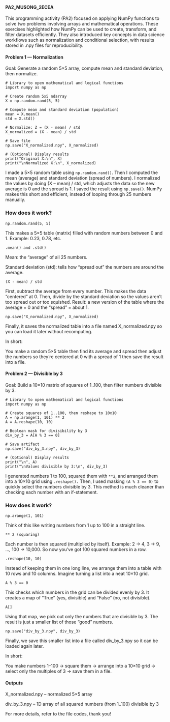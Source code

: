 #### PA2_MUSONG_2ECEA

This programming activity (PA2) focused on applying NumPy functions to solve two problems involving arrays and mathematical operations. These exercises highlighted how NumPy can be used to create, transform, and filter datasets efficiently. They also introduced key concepts in data science workflows such as normalization and conditional selection, with results stored in .npy files for reproducibility.

#### Problem 1 — Normalization

Goal: Generate a random 5×5 array, compute mean and standard deviation, then normalize.

````
# Library to open mathematical and logical functions
import numpy as np

# Create random 5x5 ndarray
X = np.random.rand(5, 5)       

# Compute mean and standard deviation (population)
mean = X.mean()
std = X.std()

# Normalize: Z = (X - mean) / std
X_normalized = (X - mean) / std

# Save file
np.save("X_normalized.npy", X_normalized)

# (Optional) Display results
print("Original X:\n", X)
print("\nNormalized X:\n", X_normalized)
````
I made a 5×5 random table using ````np.random.rand()````. Then I computed the mean (average) and standard deviation (spread of numbers). I normalized the values by doing (X – mean) / std, which adjusts the data so the new average is 0 and the spread is 1. I saved the result using ````np.save()````. NumPy makes this short and efficient, instead of looping through 25 numbers manually.

### How does it work?

````np.random.rand(5, 5)````

This makes a 5×5 table (matrix) filled with random numbers between 0 and 1.
Example: 0.23, 0.78, etc.

````.mean() and .std()````

Mean: the “average” of all 25 numbers.

Standard deviation (std): tells how “spread out” the numbers are around the average.

````(X - mean) / std````


First, subtract the average from every number. This makes the data “centered” at 0.
Then, divide by the standard deviation so the values aren’t too spread out or too squished.
Result: a new version of the table where the average = 0 and the “spread” = about 1.

````np.save("X_normalized.npy", X_normalized)````

Finally, it saves the normalized table into a file named X_normalized.npy so you can load it later without recomputing.

In short: 

You make a random 5×5 table then find its average and spread then adjust the numbers so they’re centered at 0 with a spread of 1 then save the result into a file.

#### Problem 2 — Divisible by 3

Goal: Build a 10×10 matrix of squares of 1..100, then filter numbers divisible by 3.

```
# Library to open mathematical and logical functions
import numpy as np

# Create squares of 1..100, then reshape to 10x10
A = np.arange(1, 101) ** 2
A = A.reshape(10, 10)

# Boolean mask for divisibility by 3
div_by_3 = A[A % 3 == 0]

# Save artifact
np.save("div_by_3.npy", div_by_3)

# (Optional) Display results
print("\n", A)
print("\nValues divisible by 3:\n", div_by_3)
````
I generated numbers 1 to 100, squared them with ````**2````, and arranged them into a 10×10 grid using ````.reshape().```` Then, I used masking ````(A % 3 == 0)```` to quickly select the numbers divisible by 3. This method is much cleaner than checking each number with an if-statement.

### How does it work?

````np.arange(1, 101)````

Think of this like writing numbers from 1 up to 100 in a straight line.

````** 2 (squaring)````

Each number is then squared (multiplied by itself).
Example: 2 → 4, 3 → 9, …, 100 → 10,000.
So now you’ve got 100 squared numbers in a row.

````.reshape(10, 10)````

Instead of keeping them in one long line, we arrange them into a table with 10 rows and 10 columns.
Imagine turning a list into a neat 10×10 grid.

````A % 3 == 0````

This checks which numbers in the grid can be divided evenly by 3.
It creates a map of “True” (yes, divisible) and “False” (no, not divisible).

````A[]````

Using that map, we pick out only the numbers that are divisible by 3.
The result is just a smaller list of those “good” numbers.

````np.save("div_by_3.npy", div_by_3)````

Finally, we save this smaller list into a file called div_by_3.npy so it can be loaded again later.

In short:

You make numbers 1–100 → square them → arrange into a 10×10 grid → select only the multiples of 3 → save them in a file.


#### Outputs

X_normalized.npy – normalized 5×5 array

div_by_3.npy – 1D array of all squared numbers (from 1..100) divisible by 3

For more details, refer to the file codes, thank you!
